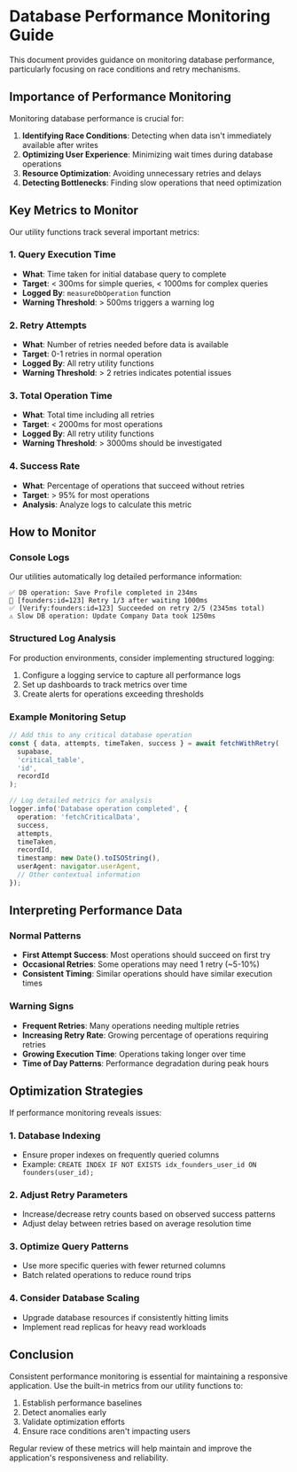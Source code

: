 # Database Performance Monitoring Guide

This document provides guidance on monitoring database performance, particularly focusing on race conditions and retry mechanisms.

## Importance of Performance Monitoring

Monitoring database performance is crucial for:

1. **Identifying Race Conditions**: Detecting when data isn't immediately available after writes
2. **Optimizing User Experience**: Minimizing wait times during database operations
3. **Resource Optimization**: Avoiding unnecessary retries and delays
4. **Detecting Bottlenecks**: Finding slow operations that need optimization

## Key Metrics to Monitor

Our utility functions track several important metrics:

### 1. Query Execution Time

- **What**: Time taken for initial database query to complete
- **Target**: < 300ms for simple queries, < 1000ms for complex queries
- **Logged By**: `measureDbOperation` function
- **Warning Threshold**: > 500ms triggers a warning log

### 2. Retry Attempts

- **What**: Number of retries needed before data is available
- **Target**: 0-1 retries in normal operation
- **Logged By**: All retry utility functions
- **Warning Threshold**: > 2 retries indicates potential issues

### 3. Total Operation Time

- **What**: Total time including all retries
- **Target**: < 2000ms for most operations
- **Logged By**: All retry utility functions
- **Warning Threshold**: > 3000ms should be investigated

### 4. Success Rate

- **What**: Percentage of operations that succeed without retries
- **Target**: > 95% for most operations
- **Analysis**: Analyze logs to calculate this metric

## How to Monitor

### Console Logs

Our utilities automatically log detailed performance information:

```
✅ DB operation: Save Profile completed in 234ms
🔄 [founders:id=123] Retry 1/3 after waiting 1000ms
✅ [Verify:founders:id=123] Succeeded on retry 2/5 (2345ms total)
⚠️ Slow DB operation: Update Company Data took 1250ms
```

### Structured Log Analysis

For production environments, consider implementing structured logging:

1. Configure a logging service to capture all performance logs
2. Set up dashboards to track metrics over time
3. Create alerts for operations exceeding thresholds

### Example Monitoring Setup

```typescript
// Add this to any critical database operation
const { data, attempts, timeTaken, success } = await fetchWithRetry(
  supabase,
  'critical_table',
  'id',
  recordId
);

// Log detailed metrics for analysis
logger.info('Database operation completed', {
  operation: 'fetchCriticalData',
  success,
  attempts,
  timeTaken,
  recordId,
  timestamp: new Date().toISOString(),
  userAgent: navigator.userAgent,
  // Other contextual information
});
```

## Interpreting Performance Data

### Normal Patterns

- **First Attempt Success**: Most operations should succeed on first try
- **Occasional Retries**: Some operations may need 1 retry (~5-10%)
- **Consistent Timing**: Similar operations should have similar execution times

### Warning Signs

- **Frequent Retries**: Many operations needing multiple retries
- **Increasing Retry Rate**: Growing percentage of operations requiring retries
- **Growing Execution Time**: Operations taking longer over time
- **Time of Day Patterns**: Performance degradation during peak hours

## Optimization Strategies

If performance monitoring reveals issues:

### 1. Database Indexing

- Ensure proper indexes on frequently queried columns
- Example: `CREATE INDEX IF NOT EXISTS idx_founders_user_id ON founders(user_id);`

### 2. Adjust Retry Parameters

- Increase/decrease retry counts based on observed success patterns
- Adjust delay between retries based on average resolution time

### 3. Optimize Query Patterns

- Use more specific queries with fewer returned columns
- Batch related operations to reduce round trips

### 4. Consider Database Scaling

- Upgrade database resources if consistently hitting limits
- Implement read replicas for heavy read workloads

## Conclusion

Consistent performance monitoring is essential for maintaining a responsive application. Use the built-in metrics from our utility functions to:

1. Establish performance baselines
2. Detect anomalies early
3. Validate optimization efforts
4. Ensure race conditions aren't impacting users

Regular review of these metrics will help maintain and improve the application's responsiveness and reliability.
